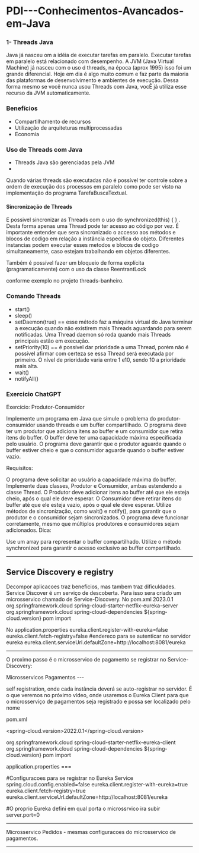 # PDI---Conhecimentos-Avancados-em-Java

<h3>1- Threads Java</h3> 
<p> Java já nasceu om a idéia de executar tarefas em paralelo. Executar tarefas em paralelo está relacionado com desempenho. A JVM (Java Virtual Machine) já nasceu com o uso d threads, na época (aprox 1995) isso foi um grande diferencial. Hoje em dia é algo muito comum e faz parte da maioria das plataformas de desenvolvimento e ambientes de execução. Dessa forma mesmo se você nunca usou Threads com Java, vocÊ já utiliza esse recurso da JVM automaticamente. </p>

<h3>Benefícios</h3>
<ul>
  <li>Compartilhamento de recursos</li>
  <li>Utilização de arquiteturas multiprocessadas</li>
  <li>Economia</li>
</ul>

<h3>Uso de Threads com Java</h3>
<ul>
  <li>Threads Java são gerenciadas pela JVM</li>
  <li></li>
</ul>

<p>Quando várias threads são executadas não é possível ter controle sobre a ordem de execução dos processos em paralelo como pode ser visto na implementação do programa TarefaBuscaTextual.</p> 

<h4>Sincronização de Threads</h4>
<p>E possivel sincronizar as Threads com o uso do <emph>synchronized(this) { } </emph>. Desta forma apenas uma Thread pode ter acesso ao código por vez. É importante entender que sera sincronizado o accesso aos métodos e blocos de codigo em relação a instância especifica do objeto. Diferentes instancias podem executar esses metodos e blocos de codigo simultaneamente, caso estejam trabalhando em objetos diferentes.</p>
<p>Também é possível fazer um bloqueio de forma explícita (pragramaticamente) com o uso da classe <emph>ReentrantLock</emph></p> conforme exemplo no projeto <emph>threads-banheiro</emph>.

<h3>Comando Threads</h3>
<ul>
    <li>start()</li>
    <li>sleep()</li>
    <li>setDaemon(true) == esse método faz a máquina virtual do Java terminar a execução quando não existirem mais Threads aguardando para serem notificadas. Uma Thread daemon só roda quando mais Threads principais estão em execução.</li>
    <li>setPriority(10) == é possível dar prioridade a uma Thread, porém não é possível afirmar com certeza se essa Thread será executada por primeiro. O nível de prioridade varia entre 1 e10, sendo 10 a prioridade mais alta.</li>
    <li>wait()</li>
    <li>notifyAll()</li>
</ul>

<h3>Exercicio ChatGPT</h3>
Exercício: Produtor-Consumidor

Implemente um programa em Java que simule o problema do produtor-consumidor usando threads e um buffer compartilhado. O programa deve ter um produtor que adiciona itens ao buffer e um consumidor que retira itens do buffer. O buffer deve ter uma capacidade máxima especificada pelo usuário. O programa deve garantir que o produtor aguarde quando o buffer estiver cheio e que o consumidor aguarde quando o buffer estiver vazio.

Requisitos:

O programa deve solicitar ao usuário a capacidade máxima do buffer.
Implemente duas classes, Produtor e Consumidor, ambas estendendo a classe Thread.
O Produtor deve adicionar itens ao buffer até que ele esteja cheio, após o qual ele deve esperar.
O Consumidor deve retirar itens do buffer até que ele esteja vazio, após o qual ele deve esperar.
Utilize métodos de sincronização, como wait() e notify(), para garantir que o produtor e o consumidor sejam sincronizados.
O programa deve funcionar corretamente, mesmo que múltiplos produtores e consumidores sejam adicionados.
Dica:

Use um array para representar o buffer compartilhado.
Utilize o método synchronized para garantir o acesso exclusivo ao buffer compartilhado.


<hr>

<h2>Service Discovery e registry</h2>
Decompor aplicacoes traz beneficios, mas tambem traz dificuldades. 
Service Discover é um serviço de descoberta. 
Para isso sera criado um microsservico chamado de Service-Discovery.
No pom.xml 
<spring-cloud.version>2023.0.1</spring-cloud.version>

<dependency>
			<groupId>org.springframework.cloud</groupId>
			<artifactId>spring-cloud-starter-netflix-eureka-server</artifactId>
</dependency>

<dependencyManagement>
		<dependencies>
			<dependency>
				<groupId>org.springframework.cloud</groupId>
				<artifactId>spring-cloud-dependencies</artifactId>
				<version>${spring-cloud.version}</version>
				<type>pom</type>
				<scope>import</scope>
			</dependency>
		</dependencies>
	</dependencyManagement>

 No application.properties
 eureka.client.register-with-eureka=false 
eureka.client.fetch-registry=false
#endereco para se autenticar no servidor eureka
eureka.client.serviceUrl.defaultZone=http://localhost:8081/eureka

-------------------------------------------------------------------

O proximo passo é o microsservico de pagamento se registrar no Service-Discovery:

Microsservicos Pagamentos ---

self registration, onde cada instância deverá se auto-registrar no servidor. É o que veremos no próximo vídeo,
onde usaremos o Eureka Client para que o microsserviço de pagamentos seja registrado e possa ser localizado pelo nome

pom.xml

<spring-cloud.version>2022.0.1</spring-cloud.version>

<dependency>
			<groupId>org.springframework.cloud</groupId>
			<artifactId>spring-cloud-starter-netflix-eureka-client</artifactId>
		</dependency>

<dependencyManagement>
		<dependencies>
			<dependency>
				<groupId>org.springframework.cloud</groupId>
				<artifactId>spring-cloud-dependencies</artifactId>
				<version>${spring-cloud.version}</version>
				<type>pom</type>
				<scope>import</scope>
			</dependency>
		</dependencies>
	</dependencyManagement>

 application.properties === 

 #Configuracoes para se registrar no Eureka Service
spring.cloud.config.enabled=false
eureka.client.register-with-eureka=true 
eureka.client.fetch-registry=true
eureka.client.serviceUrl.defaultZone=http://localhost:8081/eureka

#O proprio Eureka defini em qual porta o microssrvico ira subir
server.port=0

-------------------------------------------
Microsservico Pedidos - mesmas configuracoes do microsservico de pagamentos.

--------------------------------------


 





